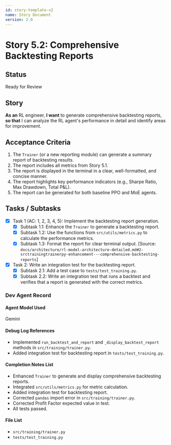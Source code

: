 ```yaml
---
id: story-template-v2
name: Story Document
version: 2.0
---
```


# Story 5.2: Comprehensive Backtesting Reports

## Status
Ready for Review

## Story
**As an** RL engineer,
**I want** to generate comprehensive backtesting reports,
**so that** I can analyze the RL agent's performance in detail and identify areas for improvement.

## Acceptance Criteria
1. The `Trainer` (or a new reporting module) can generate a summary report of backtesting results.
2. The report includes all metrics from Story 5.1.
3. The report is displayed in the terminal in a clear, well-formatted, and concise manner.
4. The report highlights key performance indicators (e.g., Sharpe Ratio, Max Drawdown, Total P&L).
5. The report can be generated for both baseline PPO and MoE agents.

## Tasks / Subtasks
- [x] Task 1 (AC: 1, 2, 3, 4, 5): Implement the backtesting report generation.
    - [x] Subtask 1.1: Enhance the `Trainer` to generate a backtesting report.
    - [x] Subtask 1.2: Use the functions from `src/utils/metrics.py` to calculate the performance metrics.
    - [x] Subtask 1.3: Format the report for clear terminal output. [Source: `docs/architecture/rl-model-architecture-detailed.md#2-srctrainingtrainerpy-enhancement---comprehensive-backtesting-reports`]
- [x] Task 2: Write an integration test for the backtesting report.
    - [x] Subtask 2.1: Add a test case to `tests/test_training.py`.
    - [x] Subtask 2.2: Write an integration test that runs a backtest and verifies that a report is generated with the correct metrics.

### Dev Agent Record
#### Agent Model Used
Gemini
#### Debug Log References
- Implemented `run_backtest_and_report` and `_display_backtest_report` methods in `src/training/trainer.py`.
- Added integration test for backtesting report in `tests/test_training.py`.
#### Completion Notes List
- Enhanced `Trainer` to generate and display comprehensive backtesting reports.
- Integrated `src/utils/metrics.py` for metric calculation.
- Added integration test for backtesting report.
- Corrected `pandas` import error in `src/training/trainer.py`.
- Corrected Profit Factor expected value in test.
- All tests passed.
#### File List
- `src/training/trainer.py`
- `tests/test_training.py`
